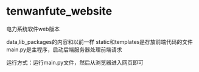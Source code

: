 # tenwanfute_website
电力系统软件web版本

data,lib_packages的内容和以前一样
static和templates是存放前端代码的文件
main.py是主程序，启动后端服务器处理前端请求

运行方式：运行main.py文件，然后从浏览器进入网页即可

